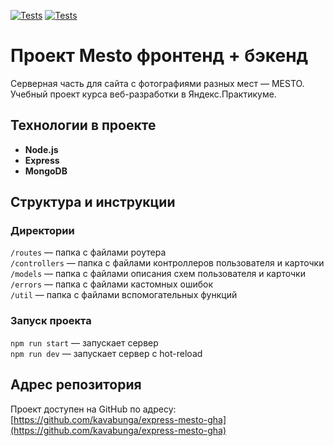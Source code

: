 [![Tests](../../actions/workflows/tests-13-sprint.yml/badge.svg)](../../actions/workflows/tests-13-sprint.yml) [![Tests](../../actions/workflows/tests-14-sprint.yml/badge.svg)](../../actions/workflows/tests-14-sprint.yml)

# Проект Mesto фронтенд + бэкенд

Серверная часть для сайта с фотографиями разных мест — MESTO. Учебный проект курса веб-разработки в Яндекс.Практикуме.

## Технологии в проекте

- **Node.js**
- **Express**
- **MongoDB**

## Структура и инструкции

### Директории

`/routes` — папка с файлами роутера  
`/controllers` — папка с файлами контроллеров пользователя и карточки  
`/models` — папка с файлами описания схем пользователя и карточки  
`/errors` — папка с файлами кастомных ошибок  
`/util` — папка с файлами вспомогательных функций

### Запуск проекта

`npm run start` — запускает сервер  
`npm run dev` — запускает сервер с hot-reload

## Адрес репозитория

Проект доступен на GitHub по адресу: [https://github.com/kavabunga/express-mesto-gha](https://github.com/kavabunga/express-mesto-gha)
